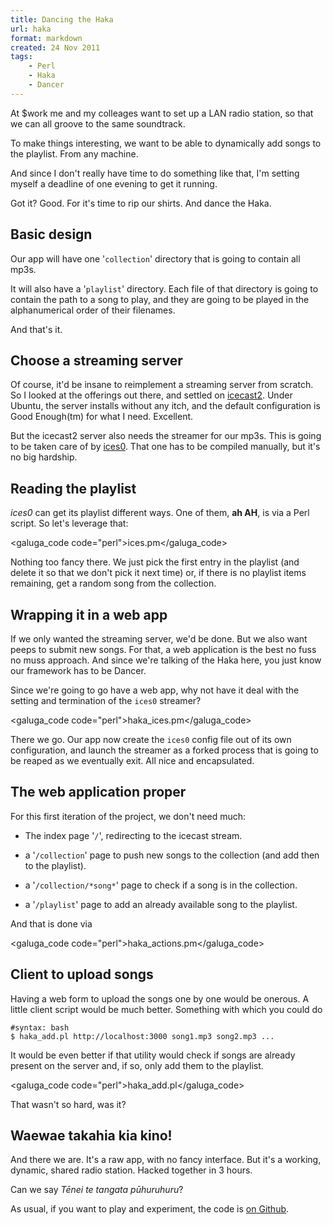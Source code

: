```yaml
---
title: Dancing the Haka
url: haka
format: markdown
created: 24 Nov 2011
tags:
    - Perl
    - Haka
    - Dancer
---
```


At $work me and my colleages want to set up a LAN
radio station, so that we can all groove to the same 
soundtrack. 

To make things interesting, we want to be able
to dynamically add songs to the playlist. From any machine.

And since I don't really have time to do something like that,
I'm setting myself a deadline of one evening to get it running.

Got it? Good. For it's time to rip our shirts. And dance the Haka.

## Basic design

Our app will have one '`collection`' directory that is
going to contain all mp3s. 

It will also have a '`playlist`' directory. Each file of that directory is
going to contain the path to a song to play, and they are going to be played 
in the alphanumerical order of their filenames.

And that's it.

## Choose a streaming server

Of course, it'd be insane to reimplement a streaming server from 
scratch. So I looked at the offerings out there, and settled on
[icecast2](http://www.icecast.org). Under Ubuntu, the server
installs without any itch, and the default configuration is 
Good Enough(tm) for what I need. Excellent.

But the icecast2 server also needs the streamer for our mp3s.
This is going to be taken care of by [ices0](http://www.icecast.org/ices.php).
That one has to be compiled manually, but it's no big hardship. 

## Reading the playlist

*ices0* can get its playlist different ways. One of them, **ah AH**, is via a 
Perl script. So let's leverage that:

<galuga_code code="perl">ices.pm</galuga_code>

Nothing too fancy there. We just pick the first entry in the playlist
(and delete it so that we don't pick it next time) or, if there is no
playlist items remaining, get a random song from the collection. 

## Wrapping it in a web app

If we only wanted the streaming server, we'd be done. But we also want
peeps to submit new songs. For that, a web application is the 
best no fuss no muss approach. And since we're talking of the Haka here,
you just know our framework has to be Dancer.

Since we're going to go have a web app, why not have it deal with 
the setting and termination of the `ices0` streamer?  

<galuga_code code="perl">haka_ices.pm</galuga_code>

There we go. Our app now create the `ices0` config file out of
its own configuration, and launch the streamer as a forked 
process that is going to be reaped as we eventually exit. All nice
and encapsulated.

## The web application proper

For this first iteration of the project, we don't need much:

* The index page '`/`', redirecting to the icecast stream.

* a '`/collection`' page to push new songs to the collection (and add then to
the playlist).

* a '`/collection/*song*`' page to check if a song is in the collection.

* a '`/playlist`' page to add an already available song to the playlist.

And that is done via 

<galuga_code code="perl">haka_actions.pm</galuga_code>

## Client to upload songs

Having a web form to upload the songs one by one would be onerous. 
A little client script would be much better. Something with which you could do

    #syntax: bash
    $ haka_add.pl http://localhost:3000 song1.mp3 song2.mp3 ...

It would be even better if that utility would check if songs are already
present on the server and, if so, only add them to the playlist.

<galuga_code code="perl">haka_add.pl</galuga_code>

That wasn't so hard, was it?

## Waewae takahia kia kino!

And there we are. It's a raw app, with no fancy interface. But it's a working, dynamic,
shared radio station. Hacked together in 3 hours. 

Can we say
*Tēnei te tangata pūhuruhuru*?

As usual, if you want to play and experiment, the code is [on
Github](https://github.com/yanick/haka).  


